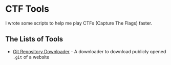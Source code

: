 # CTF Tools

I wrote some scripts to help me play CTFs (Capture The Flags) faster.

## The Lists of Tools

- [Git Repository Downloader](git-repository-downloader) - A downloader to download publicly opened `.git` of a website
